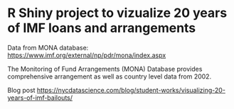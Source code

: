 # R Shiny project to vizualize 20 years of IMF loans and arrangements

Data from MONA database: https://www.imf.org/external/np/pdr/mona/index.aspx

The Monitoring of Fund Arrangements (MONA) Database provides comprehensive arrangement as well as country level data from 2002.

Blog post https://nycdatascience.com/blog/student-works/visualizing-20-years-of-imf-bailouts/
